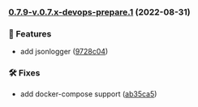 ### [0.7.9-v.0.7.x-devops-prepare.1](https://github.com/ForomePlatform/anfisa/compare/v.0.7.8...v.0.7.9-v.0.7.x-devops-prepare.1) (2022-08-31)


### 🚀 Features

* add jsonlogger ([9728c04](https://github.com/ForomePlatform/anfisa/commit/9728c04bda8bd585cc7131be2655e211b68e0381))


### 🛠 Fixes

* add docker-compose support ([ab35ca5](https://github.com/ForomePlatform/anfisa/commit/ab35ca507922d552db1febe5b1009229f3f0dcc4))
